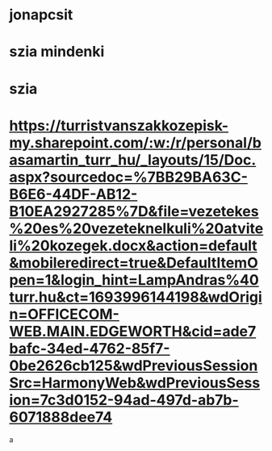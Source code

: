 # jonapcsit
# szia mindenki
# szia
# https://turristvanszakkozepisk-my.sharepoint.com/:w:/r/personal/basamartin_turr_hu/_layouts/15/Doc.aspx?sourcedoc=%7BB29BA63C-B6E6-44DF-AB12-B10EA2927285%7D&file=vezetekes%20es%20vezeteknelkuli%20atviteli%20kozegek.docx&action=default&mobileredirect=true&DefaultItemOpen=1&login_hint=LampAndras%40turr.hu&ct=1693996144198&wdOrigin=OFFICECOM-WEB.MAIN.EDGEWORTH&cid=ade7bafc-34ed-4762-85f7-0be2626cb125&wdPreviousSessionSrc=HarmonyWeb&wdPreviousSession=7c3d0152-94ad-497d-ab7b-6071888dee74
a
